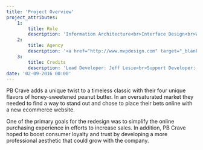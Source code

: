 ```yaml
---
title: 'Project Overview'
project_attributes:
    1:
        title: Role
        description: 'Information Architecture<br>Interface Design<br>Web Development'
    2:
        title: Agency
        description: '<a href="http://www.mvpdesign.com" target="_blank">MVP Marketing + Design</a>'
    3:
        title: Credits
        description: 'Lead Developer: Jeff Lesie<br>Support Developer: Chris Wilson<br>Photographer: Clement Vaccaro'
date: '02-09-2016 00:00'
---
```


PB Crave adds a unique twist to a timeless classic with their four unique flavors of honey-sweetened peanut butter. In an oversaturated market they needed to find a way to stand out and chose to place their bets online with a new ecommerce website.

One of the primary goals for the redesign was to simplify the online purchasing experience in efforts to increase sales. In addition, PB Crave hoped to boost consumer loyalty and trust by developing a more professional aesthetic that could grow with the company.